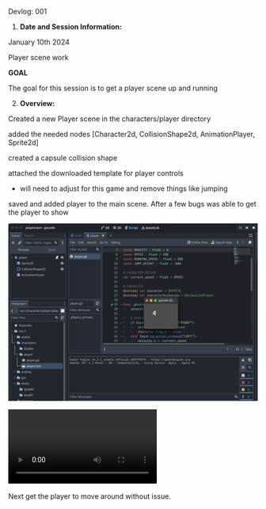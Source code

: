 Devlog: 001

1. **Date and Session Information:**

January 10th 2024

Player scene work

**GOAL**

The goal for this session  is to get a player scene up and running



2. **Overview:**

Created a new Player scene in the characters/player directory

added the needed nodes [Character2d, CollisionShape2d, AnimationPlayer, Sprite2d]

created a capsule collision shape

attached the downloaded template for player controls
 - will need to adjust for this game and remove things like jumping

saved and added player to the main scene. After a few bugs was able to get the player to show

![001_player_on_screen](./media/001_player_on_screen.png)

![player moving](./media/001_player_moving.mp4)

Next get the player to move around without issue.
